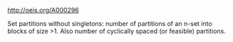 http://oeis.org/A000296

Set partitions without singletons: number of partitions of an n-set into blocks of size >1. Also number of cyclically spaced (or feasible) partitions.
